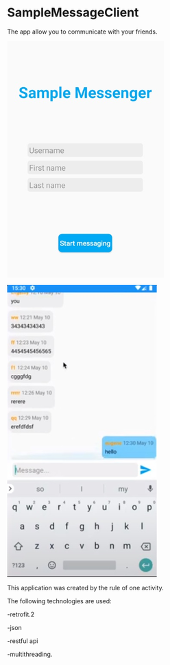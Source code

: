 # SampleMessageClient
The app allow you to communicate with your friends.

![alt text](Messeger.jpg "Основной экран")

![alt text](MessegerText.jpg "Основной экран")



This application was created by the rule of one activity.



The following technologies are used:


-retrofit.2


-json


-restful api


-multithreading.

